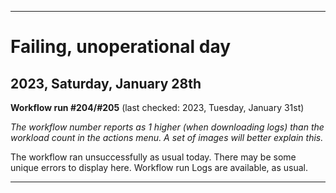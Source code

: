 
***

# Failing, unoperational day

## 2023, Saturday, January 28th

**Workflow run #204/#205** (last checked: 2023, Tuesday, January 31st)

_The workflow number reports as 1 higher (when downloading logs) than the workload count in the actions menu. A set of images will better explain this._

The workflow ran unsuccessfully as usual today. There may be some unique errors to display here. Workflow run Logs are available, as usual.

***
